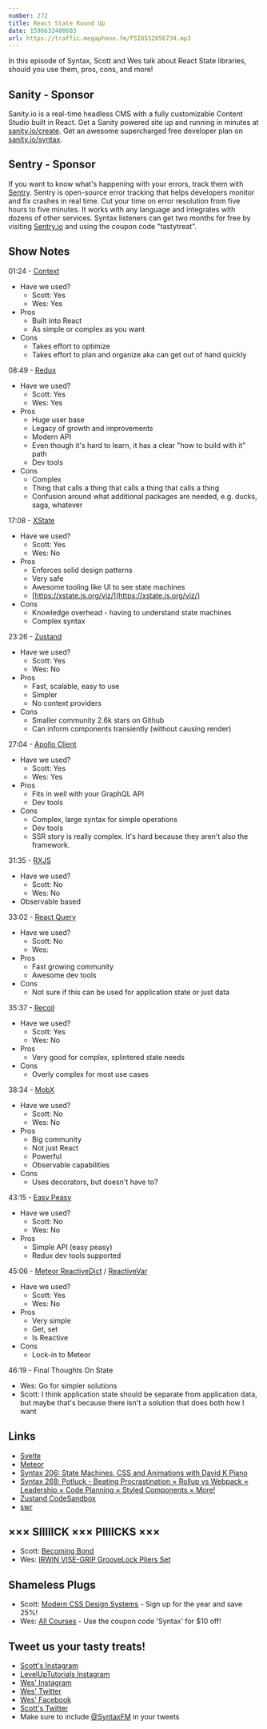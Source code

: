```yaml
---
number: 272
title: React State Round Up
date: 1596632400603
url: https://traffic.megaphone.fm/FSI6552856734.mp3
---
```


In this episode of Syntax, Scott and Wes talk about React State libraries, should you use them, pros, cons, and more!

## Sanity - Sponsor
Sanity.io is a real-time headless CMS with a fully customizable Content Studio built in React. Get a Sanity powered site up and running in minutes at [sanity.io/create](https://www.sanity.io/create). Get an awesome supercharged free developer plan on [sanity.io/syntax](https://www.sanity.io/syntax).

## Sentry - Sponsor
If you want to know what's happening with your errors, track them with [Sentry](https://sentry.io/). Sentry is open-source error tracking that helps developers monitor and fix crashes in real time. Cut your time on error resolution from five hours to five minutes. It works with any language and integrates with dozens of other services. Syntax listeners can get two months for free by visiting [Sentry.io](https://sentry.io/) and using the coupon code "tastytreat".

## Show Notes

01:24 - [Context](https://reactjs.org/docs/context.html)

* Have we used?
  * Scott: Yes
  * Wes: Yes 
* Pros
  * Built into React
  * As simple or complex as you want
* Cons
  * Takes effort to optimize
  * Takes effort to plan and organize aka can get out of hand quickly

08:49 - [Redux](https://react-redux.js.org/)

* Have we used?
  * Scott: Yes
  * Wes: Yes
* Pros 
  * Huge user base
  * Legacy of growth and improvements
  * Modern API
  * Even though it's hard to learn, it has a clear "how to build with it" path
  * Dev tools
* Cons
  * Complex
  * Thing that calls a thing that calls a thing that calls a thing
  * Confusion around what additional packages are needed, e.g. ducks, saga, whatever

17:08 - [XState](https://xstate.js.org/)

* Have we used?
  * Scott: Yes
  * Wes: No
* Pros
  * Enforces solid design patterns
  * Very safe
  * Awesome tooling like UI to see state machines
  * [https://xstate.js.org/viz/](https://xstate.js.org/viz/)
* Cons
  * Knowledge overhead - having to understand state machines
  * Complex syntax

23:26 - [Zustand](https://github.com/react-spring/zustand)

* Have we used?
  * Scott: Yes
  * Wes: No
* Pros
  * Fast, scalable, easy to use
  * Simpler
  * No context providers
* Cons
  * Smaller community 2.6k stars on Github
  * Can inform components transiently (without causing render)

27:04 - [Apollo Client](https://www.apollographql.com/docs/react/)

* Have we used?
  * Scott: Yes
  * Wes: Yes
* Pros 
  * Fits in well with your GraphQL API
  * Dev tools
* Cons
  * Complex, large syntax for simple operations
  * Dev tools
  * SSR story is really complex. It's hard because they aren't also the framework. 

31:35 - [RXJS](https://github.com/ReactiveX/rxjs)

* Have we used?
  * Scott: No
  * Wes: No
* Observable based

33:02 - [React Query](https://github.com/tannerlinsley/react-query)

* Have we used?
  * Scott: No
  * Wes: 
* Pros
  * Fast growing community
  * Awesome dev tools
* Cons
  * Not sure if this can be used for application state or just data

35:37 - [Recoil](https://recoiljs.org/)

* Have we used?
  * Scott: Yes
  * Wes: No
* Pros
  * Very good for complex, splintered state needs
* Cons
  * Overly complex for most use cases

38:34 - [MobX](https://mobx.js.org/)

* Have we used?
  * Scott: No
  * Wes: No
* Pros
  * Big community
  * Not just React
  * Powerful
  * Observable capabilities
* Cons
  * Uses decorators, but doesn't have to? 

43:15 - [Easy Peasy](https://easy-peasy.now.sh/)

* Have we used?
  * Scott: No
  * Wes: No
* Pros
  * Simple API (easy peasy)
  * Redux dev tools supported

45:06 - [Meteor ReactiveDict](https://docs.meteor.com/api/reactive-dict.html) / [ReactiveVar](https://docs.meteor.com/api/reactive-var.html)

* Have we used?
  * Scott: Yes
  * Wes: No
* Pros
  * Very simple
  * Get, set
  * Is Reactive
* Cons
  * Lock-in to Meteor

46:19 - Final Thoughts On State

* Wes: Go for simpler solutions
* Scott: I think application state should be separate from application data, but maybe that's because there isn't a solution that does both how I want

## Links
* [Svelte](https://svelte.dev/)
* [Meteor](https://www.meteor.com/)
* [Syntax 206: State Machines, CSS and Animations with David K Piano](https://syntax.fm/show/206/state-machines-css-and-animations-with-david-k-piano)
* [Syntax 268: Potluck - Beating Procrastination × Rollup vs Webpack × Leadership × Code Planning × Styled Components × More!](https://syntax.fm/show/268/potluck-beating-procrastination-rollup-vs-webpack-leadership-code-planning-styled-components-more)
* [Zustand CodeSandbox](https://codesandbox.io/s/v8pjv251w7)
* [swr](https://github.com/vercel/swr)

## ××× SIIIIICK ××× PIIIICKS ×××
* Scott: [Becoming Bond](https://www.imdb.com/title/tt6110504/)
* Wes: [IRWIN VISE-GRIP GrooveLock Pliers Set](https://amzn.to/2ZjPybo) 

## Shameless Plugs
* Scott: [Modern CSS Design Systems](https://www.leveluptutorials.com/pro) - Sign up for the year and save 25%!
* Wes: [All Courses](https://wesbos.com/courses/) - Use the coupon code 'Syntax' for $10 off!

## Tweet us your tasty treats!
* [Scott's Instagram](https://www.instagram.com/stolinski/)
* [LevelUpTutorials Instagram](https://www.instagram.com/LevelUpTutorials/)
* [Wes' Instagram](https://www.instagram.com/wesbos/)
* [Wes' Twitter](https://twitter.com/wesbos)
* [Wes' Facebook](https://www.facebook.com/wesbos.developer)
* [Scott's Twitter](https://twitter.com/stolinski)
* Make sure to include [@SyntaxFM](https://twitter.com/SyntaxFM) in your tweets